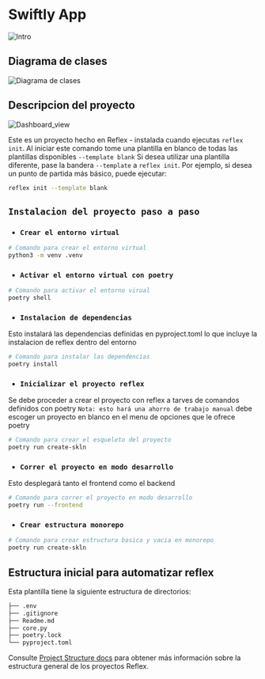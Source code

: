 # Swiftly App

![Intro](https://github.com/user-attachments/assets/5d35f8a3-a4b9-4edb-b016-063ce30bb174)

## Diagrama de clases

![Diagrama de clases](https://github.com/user-attachments/assets/f807f06a-9172-4f20-8d20-4f592d91842e)

## Descripcion del proyecto

![Dashboard_view](https://github.com/user-attachments/assets/52dc2237-db92-41cb-86b6-94ddfcaf422a)

Este es un proyecto hecho en Reflex - instalada cuando ejecutas `reflex init`.
Al iniciar este comando tome una plantilla en blanco de todas las plantillas disponibles `--template blank`
Si desea utilizar una plantilla diferente, pase la bandera `--template` a `reflex init`.
Por ejemplo, si desea un punto de partida más básico, puede ejecutar:

```bash
reflex init --template blank
```

## `Instalacion del proyecto paso a paso`

- ### `Crear el entorno virtual`
```bash
# Comando para crear el entorno virtual
python3 -m venv .venv
```
- ### `Activar el entorno virtual con poetry`
```bash
# Comando para activar el entorno virual
poetry shell
```
- ### `Instalacion de dependencias`
Esto instalará las dependencias definidas en pyproject.toml lo que incluye la instalacion de reflex dentro del entorno
```bash
# Comando para instalar las dependencias
poetry install
```
- ### `Inicializar el proyecto reflex`
Se debe proceder a crear el proyecto con reflex a tarves de comandos definidos con poetry `Nota: esto hará una ahorro de trabajo manual`
debe escoger un proyecto en blanco en el menu de opciones que le ofrece poetry
```bash
# Comando para crear el esqueleto del proyecto
poetry run create-skln
```
- ### `Correr el proyecto en modo desarrollo`
Esto desplegará tanto el frontend como el backend
```bash
# Comando para correr el proyecto en modo desarrollo
poetry run --frontend
```

- ### `Crear estructura monorepo`
```bash
# Comando para crear estructura basica y vacia en monorepo
poetry run create-skln
```

## Estructura inicial para automatizar reflex 

Esta plantilla tiene la siguiente estructura de directorios:

```bash
├── .env
├── .gitignore
├── Readme.md
├── core.py
├── poetry.lock
└── pyproject.toml
```

Consulte [Project Structure docs](https://reflex.dev/docs/getting-started/project-structure/) para obtener más información sobre la estructura general de los proyectos Reflex.
